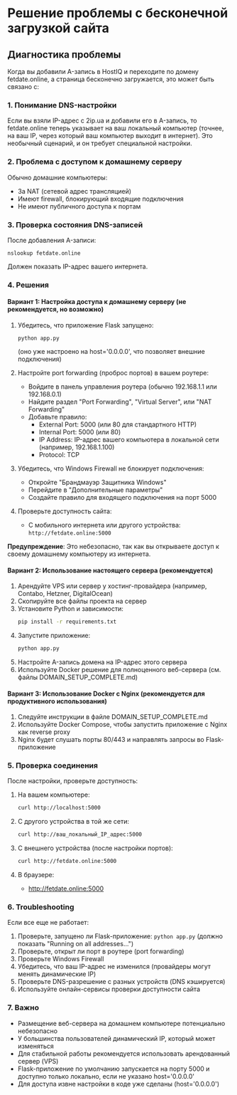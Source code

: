 # Решение проблемы с бесконечной загрузкой сайта

## Диагностика проблемы

Когда вы добавили A-запись в HostIQ и переходите по домену fetdate.online, а страница бесконечно загружается, это может быть связано с:

### 1. Понимание DNS-настройки

Если вы взяли IP-адрес с 2ip.ua и добавили его в A-запись, то fetdate.online теперь указывает на ваш локальный компьютер (точнее, на ваш IP, через который ваш компьютер выходит в интернет). Это необычный сценарий, и он требует специальной настройки.

### 2. Проблема с доступом к домашнему серверу

Обычно домашние компьютеры:
- За NAT (сетевой адрес трансляцией)
- Имеют firewall, блокирующий входящие подключения
- Не имеют публичного доступа к портам

### 3. Проверка состояния DNS-записей

После добавления A-записи:

```
nslookup fetdate.online
```

Должен показать IP-адрес вашего интернета.

### 4. Решения

#### Вариант 1: Настройка доступа к домашнему серверу (не рекомендуется, но возможно)

1. Убедитесь, что приложение Flask запущено:
   ```
   python app.py
   ```
   (оно уже настроено на host='0.0.0.0', что позволяет внешние подключения)

2. Настройте port forwarding (проброс портов) в вашем роутере:
   - Войдите в панель управления роутера (обычно 192.168.1.1 или 192.168.0.1)
   - Найдите раздел "Port Forwarding", "Virtual Server", или "NAT Forwarding"
   - Добавьте правило:
     - External Port: 5000 (или 80 для стандартного HTTP)
     - Internal Port: 5000 (или 80)
     - IP Address: IP-адрес вашего компьютера в локальной сети (например, 192.168.1.100)
     - Protocol: TCP

3. Убедитесь, что Windows Firewall не блокирует подключения:
   - Откройте "Брандмауэр Защитника Windows"
   - Перейдите в "Дополнительные параметры"
   - Создайте правило для входящего подключения на порт 5000

4. Проверьте доступность сайта:
   - С мобильного интернета или другого устройства: `http://fetdate.online:5000`

**Предупреждение**: Это небезопасно, так как вы открываете доступ к своему домашнему компьютеру из интернета.

#### Вариант 2: Использование настоящего сервера (рекомендуется)

1. Арендуйте VPS или сервер у хостинг-провайдера (например, Contabo, Hetzner, DigitalOcean)
2. Скопируйте все файлы проекта на сервер
3. Установите Python и зависимости:
   ```bash
   pip install -r requirements.txt
   ```
4. Запустите приложение:
   ```bash
   python app.py
   ```
5. Настройте A-запись домена на IP-адрес этого сервера
6. Используйте Docker решение для полноценного веб-сервера (см. файлы DOMAIN_SETUP_COMPLETE.md)

#### Вариант 3: Использование Docker с Nginx (рекомендуется для продуктивного использования)

1. Следуйте инструкции в файле DOMAIN_SETUP_COMPLETE.md
2. Используйте Docker Compose, чтобы запустить приложение с Nginx как reverse proxy
3. Nginx будет слушать порты 80/443 и направлять запросы во Flask-приложение

### 5. Проверка соединения

После настройки, проверьте доступность:

1. На вашем компьютере:
   ```bash
   curl http://localhost:5000
   ```

2. С другого устройства в той же сети:
   ```bash
   curl http://ваш_локальный_IP_адрес:5000
   ```

3. С внешнего устройства (после настройки портов):
   ```bash
   curl http://fetdate.online:5000
   ```

4. В браузере:
   - http://fetdate.online:5000

### 6. Troubleshooting

Если все еще не работает:

1. Проверьте, запущено ли Flask-приложение: `python app.py` (должно показать "Running on all addresses...")
2. Проверьте, открыт ли порт в роутере (port forwarding)
3. Проверьте Windows Firewall
4. Убедитесь, что ваш IP-адрес не изменился (провайдеры могут менять динамические IP)
5. Проверьте DNS-разрешение с разных устройств (DNS кэшируется)
6. Используйте онлайн-сервисы проверки доступности сайта

### 7. Важно

- Размещение веб-сервера на домашнем компьютере потенциально небезопасно
- У большинства пользователей динамический IP, который может изменяться
- Для стабильной работы рекомендуется использовать арендованный сервер (VPS)
- Flask-приложение по умолчанию запускается на порту 5000 и доступно только локально, если не указано host='0.0.0.0'
- Для доступа извне настройки в коде уже сделаны (host='0.0.0.0')